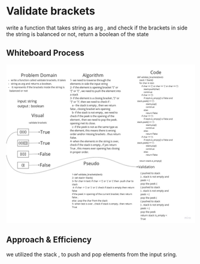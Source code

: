 # Validate brackets

write a function that takes string as arg , and check if the brackets in side the string is balanced or not, return a boolean of the state

## Whiteboard Process
![whiteboard](../data_structures_and_algorithms/assessts/validate_brackets.jpg)



## Approach & Efficiency
we utilized the stack , to push and pop elements from the input sring.